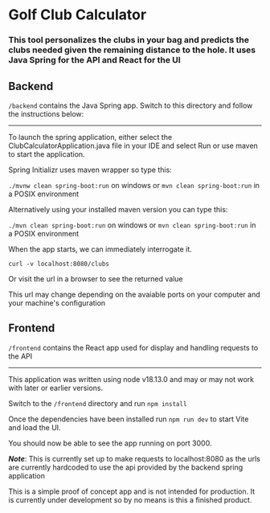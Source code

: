 # Golf Club Calculator

### This tool personalizes the clubs in your bag and predicts the clubs needed given the remaining distance to the hole. It uses Java Spring for the API and React for the UI

## Backend

`/backend` contains the Java Spring app. Switch to this directory and follow the instructions below:

---

To launch the spring application, either select the ClubCalculatorApplication.java file in your IDE and select Run or use maven to start the application.

Spring Initializr uses maven wrapper so type this:

`./mvnw clean spring-boot:run` on windows or `mvn clean spring-boot:run` in a POSIX environment

Alternatively using your installed maven version you can type this:

`./mvn clean spring-boot:run` on windows or `mvn clean spring-boot:run` in a POSIX environment

When the app starts, we can immediately interrogate it.

`curl -v localhost:8080/clubs`

Or visit the url in a browser to see the returned value

This url may change depending on the avaiable ports on your computer and your machine's configuration

## Frontend

`/frontend` contains the React app used for display and handling requests to the API

---

This application was written using node v18.13.0 and may or may not work with later or earlier versions.

Switch to the `/frontend` directory and run `npm install`

Once the dependencies have been installed run `npm run dev` to start Vite and load the UI.

You should now be able to see the app running on port 3000.

**_Note_**: This is currently set up to make requests to localhost:8080 as the urls are currently hardcoded to use the api provided by the backend spring application

This is a simple proof of concept app and is not intended for production. It is currently under development so by no means is this a finished product.

